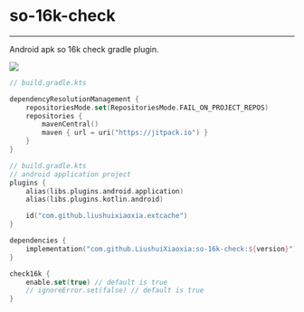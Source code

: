 # so-16k-check

---

Android apk so 16k check gradle plugin.

[![](https://jitpack.io/v/LiushuiXiaoxia/so-16k-check.svg)](https://jitpack.io/#LiushuiXiaoxia/so-16k-check)

```kotlin
// build.gradle.kts

dependencyResolutionManagement {
    repositoriesMode.set(RepositoriesMode.FAIL_ON_PROJECT_REPOS)
    repositories {
        mavenCentral()
        maven { url = uri("https://jitpack.io") }
    }
}

// build.gradle.kts
// android application project
plugins {
    alias(libs.plugins.android.application)
    alias(libs.plugins.kotlin.android)

    id("com.github.liushuixiaoxia.extcache")
}

dependencies {
    implementation("com.github.LiushuiXiaoxia:so-16k-check:${version}")
}

check16k {
    enable.set(true) // default is true
    // ignoreError.set(false) // default is true
}
```